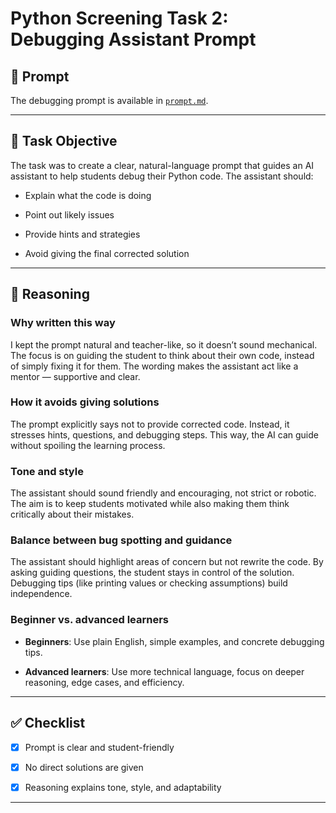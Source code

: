 # Python Screening Task 2: Debugging Assistant Prompt

 

## 📌 Prompt

The debugging prompt is available in [`prompt.md`](./prompt.md).

 

---

 

## 🎯 Task Objective

The task was to create a clear, natural-language prompt that guides an AI assistant to help students debug their Python code. The assistant should:

- Explain what the code is doing

- Point out likely issues

- Provide hints and strategies

- Avoid giving the final corrected solution

 

---

 

## 📖 Reasoning

 

### Why written this way

I kept the prompt natural and teacher-like, so it doesn’t sound mechanical. The focus is on guiding the student to think about their own code, instead of simply fixing it for them. The wording makes the assistant act like a mentor — supportive and clear.

 

### How it avoids giving solutions

The prompt explicitly says not to provide corrected code. Instead, it stresses hints, questions, and debugging steps. This way, the AI can guide without spoiling the learning process.

 

### Tone and style

The assistant should sound friendly and encouraging, not strict or robotic. The aim is to keep students motivated while also making them think critically about their mistakes.

 

### Balance between bug spotting and guidance

The assistant should highlight areas of concern but not rewrite the code. By asking guiding questions, the student stays in control of the solution. Debugging tips (like printing values or checking assumptions) build independence.

 

### Beginner vs. advanced learners

- **Beginners**: Use plain English, simple examples, and concrete debugging tips.  

- **Advanced learners**: Use more technical language, focus on deeper reasoning, edge cases, and efficiency.  

 

---

 

## ✅ Checklist

- [x] Prompt is clear and student-friendly  

- [x] No direct solutions are given  

- [x] Reasoning explains tone, style, and adaptability  

 

---
